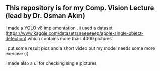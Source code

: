 
## This repository is for my Comp. Vision Lecture (lead by Dr. Osman Akın)

I made a YOLO v8  implementation .
i used a dataset (https://www.kaggle.com/datasets/aeeeeeep/apple-single-object-detection) which contains more than 4000 pictures

i put some result pics and a short video
but my model needs some more exercise :))  

i made also a ui for checking single pictures